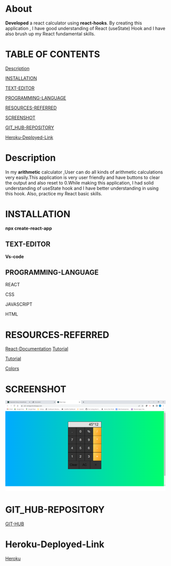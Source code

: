 <!-- https://calc-rectapp.herokuapp.com/  Heroku Link -->

# About

**Developed** a react calculator using **react-hooks**.
By creating this application , I have good understanding of
React (useState) Hook and I have also brush up my React
fundamental skills.


# TABLE OF CONTENTS
[ Description](#Description)

[INSTALLATION](#INSTALLATION)

[TEXT-EDITOR](#TEXT-EDITOR)

[PROGRAMMING-LANGUAGE](#PROGRAMMING-LANGUAGE)

[RESOURCES-REFERRED](#RESOURCES-REFERRED)

[SCREENSHOT](#SCREENSHOT)

[GIT_HUB-REPOSITORY](#GIT_HUB-REPOSITORY)

[Heroku-Deployed-Link](#GIT_HUB-Deployed-Link)






# Description
In my **arithmetic** calculator ,User can do all kinds
of arithmetic calculations very easily.This application is 
very user friendly and have buttons to clear the output 
and also reset to 0.While making this application, I had solid understanding of useState hook and I have better understanding in using this hook. Also, practice  my React basic skills.


# INSTALLATION

**npx create-react-app<appname>**



## TEXT-EDITOR
**Vs-code**

## PROGRAMMING-LANGUAGE

REACT

CSS

JAVASCRIPT

HTML 


# RESOURCES-REFERRED

[React-Documentation](https://reactjs.org/docs/hooks-state.html)
[Tutorial](https://www.youtube.com/watch?v=kkuq0gTGRFQ)

[Tutorial](https://www.youtube.com/watch?v=-3lL8oyev9w)

[Colors](https://coolors.co/palettes/trending)






# SCREENSHOT
![SCREENSHOT](calculator.png)

# GIT_HUB-REPOSITORY
[GIT-HUB](https://github.com/nehreetkaur/React-calc)

# Heroku-Deployed-Link
[Heroku](https://calc-rectapp.herokuapp.com/)